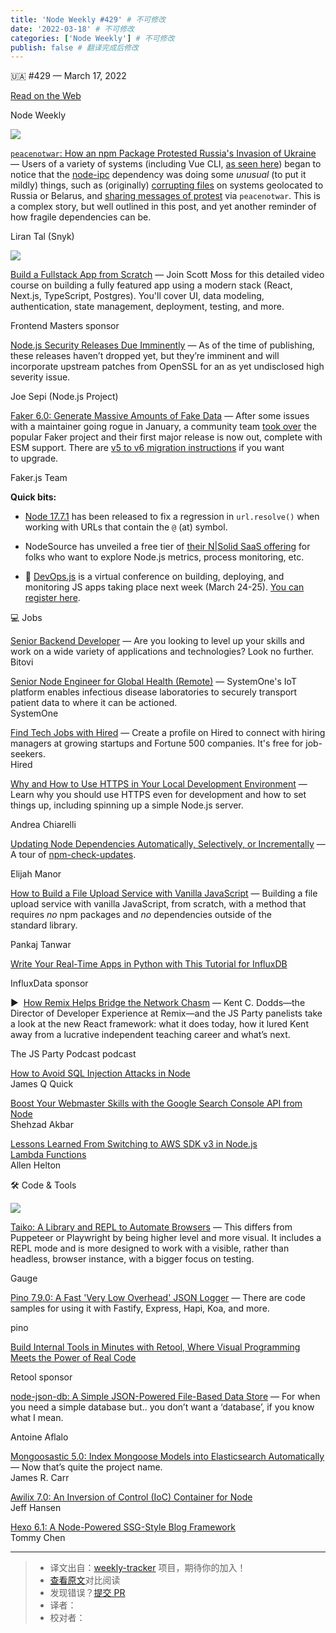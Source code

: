 ```yaml
---
title: 'Node Weekly #429' # 不可修改
date: '2022-03-18' # 不可修改
categories: ['Node Weekly'] # 不可修改
publish: false # 翻译完成后修改
---
```


<!--以上是预览信息，图片一张或限制百字左右，前者优先，全文请使用二级及以下标题-->
<!-- more -->

🇺🇦 #​429 — March 17, 2022

[Read on the Web](https://nodeweekly.com/link/121087/web)

Node Weekly

[![](https://res.cloudinary.com/cpress/image/upload/w_1280,e_sharpen:60/gbahe9yapogrzxxuglio.jpg)](https://nodeweekly.com/link/121114/web)

[`peacenotwar`: How an npm Package Protested Russia's Invasion of Ukraine](https://nodeweekly.com/link/121114/web "snyk.io") — Users of a variety of systems (including Vue CLI, [as seen here](https://nodeweekly.com/link/121115/web)) began to notice that the [node-ipc](https://nodeweekly.com/link/121116/web) dependency was doing some _unusual_ (to put it mildly) things, such as (originally) [corrupting files](https://nodeweekly.com/link/121122/web) on systems geolocated to Russia or Belarus, and [sharing messages of protest](https://nodeweekly.com/link/121118/web) via `peacenotwar`. This is a complex story, but well outlined in this post, and yet another reminder of how fragile dependencies can be.

Liran Tal (Snyk)

[![](https://copm.s3.amazonaws.com/3adc1f91.jpg)](https://nodeweekly.com/link/121088/web)

[Build a Fullstack App from Scratch](https://nodeweekly.com/link/121088/web "frontendmasters.com") — Join Scott Moss for this detailed video course on building a fully featured app using a modern stack (React, Next.js, TypeScript, Postgres). You'll cover UI, data modeling, authentication, state management, deployment, testing, and more.

Frontend Masters sponsor

[Node.js Security Releases Due Imminently](https://nodeweekly.com/link/121089/web "nodejs.org") — As of the time of publishing, these releases haven’t dropped yet, but they’re imminent and will incorporate upstream patches from OpenSSL for an as yet undisclosed high severity issue.

Joe Sepi (Node.js Project)

[Faker 6.0: Generate Massive Amounts of Fake Data](https://nodeweekly.com/link/121090/web "github.com") — After some issues with a maintainer going rogue in January, a community team [took over](https://nodeweekly.com/link/121091/web) the popular Faker project and their first major release is now out, complete with ESM support. There are [v5 to v6 migration instructions](https://nodeweekly.com/link/121092/web) if you want to upgrade.

Faker.js Team

**Quick bits:**

*   [Node 17.7.1](https://nodeweekly.com/link/121093/web) has been released to fix a regression in `url.resolve()` when working with URLs that contain the `@` (at) symbol.
    
*   NodeSource has unveiled a free tier of [their N|Solid SaaS offering](https://nodeweekly.com/link/121094/web) for folks who want to explore Node.js metrics, process monitoring, etc.
    
*   📆 [DevOps.js](https://nodeweekly.com/link/121120/web) is a virtual conference on building, deploying, and monitoring JS apps taking place next week (March 24-25). [You can register here](https://nodeweekly.com/link/121120/web).
    

💻 Jobs

[Senior Backend Developer](https://nodeweekly.com/link/121095/web) — Are you looking to level up your skills and work on a wide variety of applications and technologies? Look no further.  
Bitovi

[Senior Node Engineer for Global Health (Remote)](https://nodeweekly.com/link/121096/web) — SystemOne's IoT platform enables infectious disease laboratories to securely transport patient data to where it can be actioned.  
SystemOne

[Find Tech Jobs with Hired](https://nodeweekly.com/link/121097/web) — Create a profile on Hired to connect with hiring managers at growing startups and Fortune 500 companies. It's free for job-seekers.  
Hired

[Why and How to Use HTTPS in Your Local Development Environment](https://nodeweekly.com/link/121098/web "auth0.com") — Learn why you should use HTTPS even for development and how to set things up, including spinning up a simple Node.js server.

Andrea Chiarelli

[Updating Node Dependencies Automatically, Selectively, or Incrementally](https://nodeweekly.com/link/121099/web "elijahmanor.com") — A tour of [npm-check-updates](https://nodeweekly.com/link/121100/web).

Elijah Manor

[How to Build a File Upload Service with Vanilla JavaScript](https://nodeweekly.com/link/121101/web "blog.logrocket.com") — Building a file upload service with vanilla JavaScript, from scratch, with a method that requires _no_ npm packages and _no_ dependencies outside of the standard library.

Pankaj Tanwar

[Write Your Real-Time Apps in Python with This Tutorial for InfluxDB](https://nodeweekly.com/link/121102/web "www.influxdata.com")

InfluxData sponsor

▶  [How Remix Helps Bridge the Network Chasm](https://nodeweekly.com/link/121103/web "changelog.com") — Kent C. Dodds—the Director of Developer Experience at Remix—and the JS Party panelists take a look at the new React framework: what it does today, how it lured Kent away from a lucrative independent teaching career and what’s next.

The JS Party Podcast podcast

[How to Avoid SQL Injection Attacks in Node](https://nodeweekly.com/link/121104/web)  
James Q Quick

[Boost Your Webmaster Skills with the Google Search Console API from Node](https://nodeweekly.com/link/121105/web)  
Shehzad Akbar

[Lessons Learned From Switching to AWS SDK v3 in Node.js Lambda Functions](https://nodeweekly.com/link/121106/web)  
Allen Helton

🛠 Code & Tools

[![](https://res.cloudinary.com/cpress/image/upload/w_1280,e_sharpen:60/qaublmpmfkvl3rer58fl.jpg)](https://nodeweekly.com/link/121107/web)

[Taiko: A Library and REPL to Automate Browsers](https://nodeweekly.com/link/121107/web "github.com") — This differs from Puppeteer or Playwright by being higher level and more visual. It includes a REPL mode and is more designed to work with a visible, rather than headless, browser instance, with a bigger focus on testing.

Gauge

[Pino 7.9.0: A Fast 'Very Low Overhead' JSON Logger](https://nodeweekly.com/link/121108/web "github.com") — There are code samples for using it with Fastify, Express, Hapi, Koa, and more.

pino

[Build Internal Tools in Minutes with Retool, Where Visual Programming Meets the Power of Real Code](https://nodeweekly.com/link/121109/web "retool.com")

Retool sponsor

[node-json-db: A Simple JSON-Powered File-Based Data Store](https://nodeweekly.com/link/121110/web "github.com") — For when you need a simple database but.. you don’t want a ‘database’, if you know what I mean.

Antoine Aflalo

[Mongoosastic 5.0: Index Mongoose Models into Elasticsearch Automatically](https://nodeweekly.com/link/121111/web) — Now that’s quite the project name.  
James R. Carr

[Awilix 7.0: An Inversion of Control (IoC) Container for Node](https://nodeweekly.com/link/121112/web)  
Jeff Hansen

[Hexo 6.1: A Node-Powered SSG-Style Blog Framework](https://nodeweekly.com/link/121113/web)  
Tommy Chen

---
> * 译文出自：[weekly-tracker](https://github.com/FEDarling/weekly-tracker) 项目，期待你的加入！
> * [查看原文](https://nodeweekly.com/issues/429)对比阅读
> * 发现错误？[提交 PR](https://github.com/FEDarling/weekly-tracker/blob/main/weeklys/node_weekly/429)
> * 译者：
> * 校对者：
